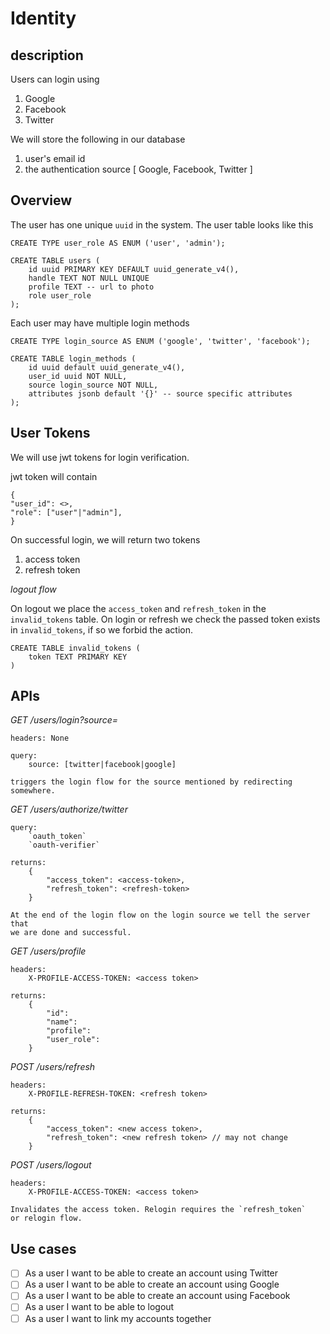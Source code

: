 # Identity

## description

Users can login using 

1. Google
2. Facebook
3. Twitter

We will store the following in our database
1. user's email id
2. the authentication source [ Google, Facebook, Twitter ]

## Overview 

The user has one unique `uuid` in the system. 
The user table looks like this

```
CREATE TYPE user_role AS ENUM ('user', 'admin');

CREATE TABLE users (
    id uuid PRIMARY KEY DEFAULT uuid_generate_v4(),
    handle TEXT NOT NULL UNIQUE
    profile TEXT -- url to photo
    role user_role
);
```

Each user may have multiple login methods

```
CREATE TYPE login_source AS ENUM ('google', 'twitter', 'facebook');

CREATE TABLE login_methods (
    id uuid default uuid_generate_v4(),
    user_id uuid NOT NULL,
    source login_source NOT NULL,
    attributes jsonb default '{}' -- source specific attributes
);
```

## User Tokens

We will use jwt tokens for login verification.

jwt token will contain

```
{
"user_id": <>,
"role": ["user"|"admin"],
}
```

On successful login, we will return two tokens 
1. access token
2. refresh token

*logout flow*

On logout we place the `access_token` and `refresh_token` in the `invalid_tokens` table.
On login or refresh we check the passed token exists in `invalid_tokens`, if so we forbid
the action.

```
CREATE TABLE invalid_tokens (
    token TEXT PRIMARY KEY
)
```
## APIs

*GET /users/login?source=*
    
    headers: None
    
    query: 
        source: [twitter|facebook|google]
        
    triggers the login flow for the source mentioned by redirecting somewhere.

*GET /users/authorize/twitter*

    query:
        `oauth_token`
        `oauth-verifier`
        
    returns:
        {
            "access_token": <access-token>,
            "refresh_token": <refresh-token>
        }
        
    At the end of the login flow on the login source we tell the server that 
    we are done and successful.

*GET /users/profile*

    headers:
        X-PROFILE-ACCESS-TOKEN: <access token> 

    returns:
        {
            "id":
            "name":
            "profile":
            "user_role":
        }
        
*POST /users/refresh*

    headers:
        X-PROFILE-REFRESH-TOKEN: <refresh token>
    
    returns:
        {
            "access_token": <new access token>,
            "refresh_token": <new refresh token> // may not change
        }
        
*POST /users/logout*

    headers:
        X-PROFILE-ACCESS-TOKEN: <access token>
    
    Invalidates the access token. Relogin requires the `refresh_token`
    or relogin flow.
    
## Use cases

- [ ] As a user I want to be able to create an account using Twitter
- [ ] As a user I want to be able to create an account using Google
- [ ] As a user I want to be able to create an account using Facebook
- [ ] As a user I want to be able to logout
- [ ] As a user I want to link my accounts together
